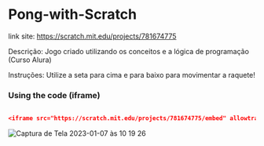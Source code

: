# Pong-with-Scratch

link site: https://scratch.mit.edu/projects/781674775

Descrição: Jogo criado utilizando os conceitos e a lógica de programação (Curso Alura)

Instruções: Utilize a seta para cima e para baixo para movimentar a raquete!

### Using the code (iframe)

```json

<iframe src="https://scratch.mit.edu/projects/781674775/embed" allowtransparency="true" width="485" height="402" frameborder="0" scrolling="no"       allowfullscreen> </iframe>

```

![Captura de Tela 2023-01-07 às 10 19 26](https://user-images.githubusercontent.com/117774887/211152768-ad2cbe05-a31c-43ac-98d6-d007f2d7b4b6.png)
